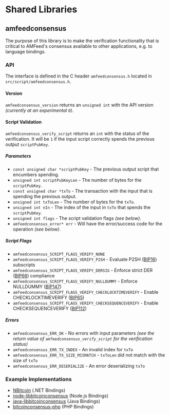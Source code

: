 Shared Libraries
================

## amfeedconsensus

The purpose of this library is to make the verification functionality that is critical to AMFeed's consensus available to other applications, e.g. to language bindings.

### API

The interface is defined in the C header `amfeedconsensus.h` located in  `src/script/amfeedconsensus.h`.

#### Version

`amfeedconsensus_version` returns an `unsigned int` with the API version *(currently at an experimental `0`)*.

#### Script Validation

`amfeedconsensus_verify_script` returns an `int` with the status of the verification. It will be `1` if the input script correctly spends the previous output `scriptPubKey`.

##### Parameters
- `const unsigned char *scriptPubKey` - The previous output script that encumbers spending.
- `unsigned int scriptPubKeyLen` - The number of bytes for the `scriptPubKey`.
- `const unsigned char *txTo` - The transaction with the input that is spending the previous output.
- `unsigned int txToLen` - The number of bytes for the `txTo`.
- `unsigned int nIn` - The index of the input in `txTo` that spends the `scriptPubKey`.
- `unsigned int flags` - The script validation flags *(see below)*.
- `amfeedconsensus_error* err` - Will have the error/success code for the operation *(see below)*.

##### Script Flags
- `amfeedconsensus_SCRIPT_FLAGS_VERIFY_NONE`
- `amfeedconsensus_SCRIPT_FLAGS_VERIFY_P2SH` - Evaluate P2SH ([BIP16](https://github.com/bitcoin/bips/blob/master/bip-0016.mediawiki)) subscripts
- `amfeedconsensus_SCRIPT_FLAGS_VERIFY_DERSIG` - Enforce strict DER ([BIP66](https://github.com/bitcoin/bips/blob/master/bip-0066.mediawiki)) compliance
- `amfeedconsensus_SCRIPT_FLAGS_VERIFY_NULLDUMMY` - Enforce NULLDUMMY ([BIP147](https://github.com/bitcoin/bips/blob/master/bip-0147.mediawiki))
- `amfeedconsensus_SCRIPT_FLAGS_VERIFY_CHECKLOCKTIMEVERIFY` - Enable CHECKLOCKTIMEVERIFY ([BIP65](https://github.com/bitcoin/bips/blob/master/bip-0065.mediawiki))
- `amfeedconsensus_SCRIPT_FLAGS_VERIFY_CHECKSEQUENCEVERIFY` - Enable CHECKSEQUENCEVERIFY ([BIP112](https://github.com/bitcoin/bips/blob/master/bip-0112.mediawiki))

##### Errors
- `amfeedconsensus_ERR_OK` - No errors with input parameters *(see the return value of `amfeedconsensus_verify_script` for the verification status)*
- `amfeedconsensus_ERR_TX_INDEX` - An invalid index for `txTo`
- `amfeedconsensus_ERR_TX_SIZE_MISMATCH` - `txToLen` did not match with the size of `txTo`
- `amfeedconsensus_ERR_DESERIALIZE` - An error deserializing `txTo`

### Example Implementations
- [NBitcoin](https://github.com/NicolasDorier/NBitcoin/blob/master/NBitcoin/Script.cs#L814) (.NET Bindings)
- [node-libbitcoinconsensus](https://github.com/bitpay/node-libbitcoinconsensus) (Node.js Bindings)
- [java-libbitcoinconsensus](https://github.com/dexX7/java-libbitcoinconsensus) (Java Bindings)
- [bitcoinconsensus-php](https://github.com/Bit-Wasp/bitcoinconsensus-php) (PHP Bindings)
